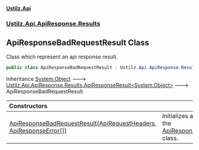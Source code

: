 #### [Ustilz.Api](index.md 'index')
### [Ustilz.Api.ApiResponse.Results](Ustilz.Api.ApiResponse.Results.md 'Ustilz.Api.ApiResponse.Results')

## ApiResponseBadRequestResult Class

Class which represent an api response result.

```csharp
public class ApiResponseBadRequestResult : Ustilz.Api.ApiResponse.Results.ApiResponseResult<object>
```

Inheritance [System.Object](https://docs.microsoft.com/en-us/dotnet/api/System.Object 'System.Object') &#129106; [Ustilz.Api.ApiResponse.Results.ApiResponseResult&lt;](Ustilz.Api.ApiResponse.Results.ApiResponseResult_TResult_.md 'Ustilz.Api.ApiResponse.Results.ApiResponseResult<TResult>')[System.Object](https://docs.microsoft.com/en-us/dotnet/api/System.Object 'System.Object')[&gt;](Ustilz.Api.ApiResponse.Results.ApiResponseResult_TResult_.md 'Ustilz.Api.ApiResponse.Results.ApiResponseResult<TResult>') &#129106; ApiResponseBadRequestResult

| Constructors | |
| :--- | :--- |
| [ApiResponseBadRequestResult(ApiRequestHeaders, ApiResponseError[])](Ustilz.Api.ApiResponse.Results.ApiResponseBadRequestResult.ApiResponseBadRequestResult(Ustilz.Api.ApiResponse.ApiRequestHeaders,Ustilz.Api.ApiResponse.ApiResponseError[]).md 'Ustilz.Api.ApiResponse.Results.ApiResponseBadRequestResult.ApiResponseBadRequestResult(Ustilz.Api.ApiResponse.ApiRequestHeaders, Ustilz.Api.ApiResponse.ApiResponseError[])') | Initializes a new instance of the [ApiResponseResult&lt;TResult&gt;](Ustilz.Api.ApiResponse.Results.ApiResponseResult_TResult_.md 'Ustilz.Api.ApiResponse.Results.ApiResponseResult<TResult>') class. |
